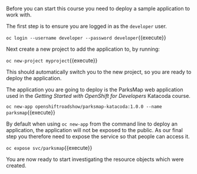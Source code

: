 Before you can start this course you need to deploy a sample application to work with.

The first step is to ensure you are logged in as the ``developer`` user.

``oc login --username developer --password developer``{{execute}}

Next create a new project to add the application to, by running:

``oc new-project myproject``{{execute}}

This should automatically switch you to the new project, so you are ready to deploy the application.

The application you are going to deploy is the ParksMap web application used in the _Getting Started with OpenShift for Developers_ Katacoda course.

``oc new-app openshiftroadshow/parksmap-katacoda:1.0.0 --name parksmap``{{execute}}

By default when using ``oc new-app`` from the command line to deploy an application, the application will not be exposed to the public. As our final step you therefore need to expose the service so that people can access it.

``oc expose svc/parksmap``{{execute}}

You are now ready to start investigating the resource objects which were created.
